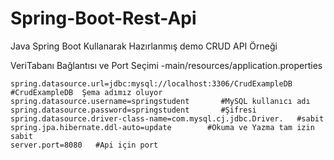 # Spring-Boot-Rest-Api
Java Spring Boot Kullanarak Hazırlanmış demo  CRUD API Örneği 

VeriTabanı Bağlantısı ve Port Seçimi
	-main/resources/application.properties

```properties
spring.datasource.url=jdbc:mysql://localhost:3306/CrudExampleDB     #CrudExampleDB  Şema adımız oluyor
spring.datasource.username=springstudent       #MySQL kullanıcı adı
spring.datasource.password=springstudent       #Şifresi
spring.datasource.driver-class-name=com.mysql.cj.jdbc.Driver.   #sabit
spring.jpa.hibernate.ddl-auto=update        #Okuma ve Yazma tam izin sabit
server.port=8080   #Api için port 
```
